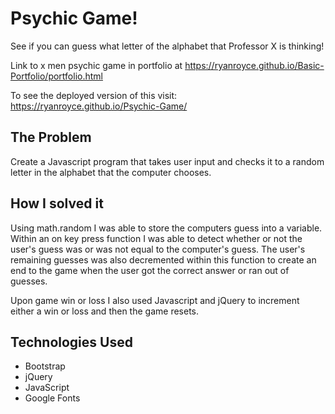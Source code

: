 # Psychic Game!

See if you can guess what letter of the alphabet that Professor X is thinking!

Link to x men psychic game in portfolio at https://ryanroyce.github.io/Basic-Portfolio/portfolio.html

To see the deployed version of this visit: https://ryanroyce.github.io/Psychic-Game/

## The Problem
Create a Javascript program that takes user input and checks it to a random letter in the alphabet that the computer chooses. 

## How I solved it
Using math.random I was able to store the computers guess into a variable. Within an on key press function I was able to detect whether or not the user's guess was or was not equal to the computer's guess. The user's remaining guesses was also decremented within this function to create an end to the game when the user got the correct answer or ran out of guesses.

Upon game win or loss I also used Javascript and jQuery to increment either a win or loss and then the game resets.

## Technologies Used
* Bootstrap
* jQuery
* JavaScript
* Google Fonts
